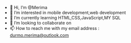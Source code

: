 - 👋 Hi, I’m @Merima
- 👀 I’m interested in mobile development,web development
- 🌱 I’m currently learning HTML,CSS,JavaScript,MY SQL
- 💞️ I’m looking to collaborate on 
- 📫 How to reach me with my  email address : durmo.merima@outlook.com 

<!---
Durmo/Durmo is a ✨ special ✨ repository because its `README.md` (this file) appears on your GitHub profile.
You can click the Preview link to take a look at your changes.
--->
